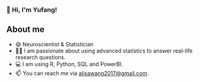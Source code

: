 <!-- bio and stats -->
 ### 👋 Hi, I'm Yufang!

 

## About me

- 😄 Neuroscientist & Statistician 
- 🧑‍🔬 I am passionate about using advanced statistics to answer real-life research questions.
- 💻 I am using R, Python, SQL and PowerBI.
- 📫 You can reach me via alisawang2017@gmail.com.
